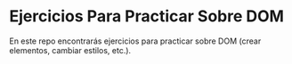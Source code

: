 # Ejercicios Para Practicar Sobre DOM

En este repo encontrarás ejercicios para practicar sobre DOM (crear elementos, cambiar estilos, etc.).
